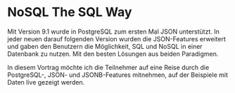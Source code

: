 # NoSQL The SQL Way

Mit Version 9.1 wurde in PostgreSQL zum ersten Mal JSON unterstützt. In jeder neuen darauf folgenden Version wurden die JSON-Features erweitert und gaben den Benutzern die Möglichkeit, SQL und NoSQL in einer Datenbank zu nutzen. Mit den besten Lösungen aus beiden Paradigmen.

In diesem Vortrag möchte ich die Teilnehmer auf eine Reise durch die PostgreSQL-, JSON- und JSONB-Features mitnehmen, auf der Beispiele mit Daten live gezeigt werden.
